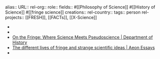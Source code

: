 alias::
URL::
rel-org::
role::
fields:: #[[Philosophy of Science]] #[[History of Science]] #[[fringe science]]
creations::
rel-country::
tags:: person
rel-projects:: [[FRESH]], [[FACTs]], [[X-Science]]


-
-
- [On the Fringe: Where Science Meets Pseudoscience | Department of History](https://history.princeton.edu/about/publications/fringe-where-science-meets-pseudoscience)
- [The different lives of fringe and strange scientific ideas | Aeon Essays](https://aeon.co/essays/the-different-lives-of-fringe-and-strange-scientific-ideas)
-
